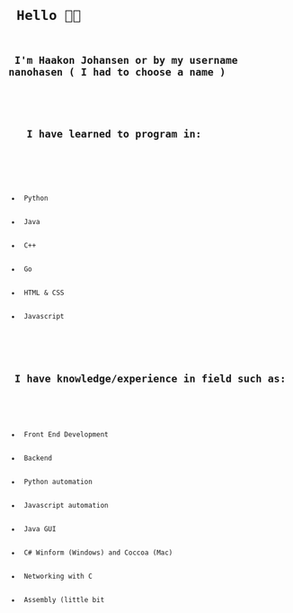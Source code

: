 <code>

<h1> Hello 👋🏼 </h1>
<h2> I'm Haakon Johansen or by my username nanohasen ( I had to choose a name ) </h2>

<h2> 
   I have learned to program in:
</h2>

<ul>

   <li> Python </li>
   <li> Java </li>
   <li> C++ </li>
   <li> Go </li>
   <li> HTML & CSS </li>
   <li> Javascript </li>
   
</ul>

<h2> I have knowledge/experience in field such as: </h2>
<ul>

   <li> Front End Development </li>
   <li> Backend </li> 
   <li> Python automation </li>
   <li> Javascript automation </li>
   <li> Java GUI </li>
   <li> C# Winform (Windows) and Coccoa (Mac) </li>
   <li> Networking with C </li>
   <li> Assembly (little bit </li>
   
</ul>

